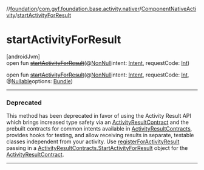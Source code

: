 //[foundation](../../../index.md)/[com.gyf.foundation.base.activity.nativer](../index.md)/[ComponentNativeActivity](index.md)/[startActivityForResult](start-activity-for-result.md)

# startActivityForResult

[androidJvm]\
open fun [~~startActivityForResult~~](start-activity-for-result.md)(@[NonNull](https://developer.android.com/reference/kotlin/androidx/annotation/NonNull.html)intent: [Intent](https://developer.android.com/reference/kotlin/android/content/Intent.html), requestCode: [Int](https://kotlinlang.org/api/core/kotlin-stdlib/kotlin/-int/index.html))

open fun [~~startActivityForResult~~](start-activity-for-result.md)(@[NonNull](https://developer.android.com/reference/kotlin/androidx/annotation/NonNull.html)intent: [Intent](https://developer.android.com/reference/kotlin/android/content/Intent.html), requestCode: [Int](https://kotlinlang.org/api/core/kotlin-stdlib/kotlin/-int/index.html), @[Nullable](https://developer.android.com/reference/kotlin/androidx/annotation/Nullable.html)options: [Bundle](https://developer.android.com/reference/kotlin/android/os/Bundle.html))

---

### Deprecated

This method has been deprecated in favor of using the Activity Result API which brings increased type safety via an [ActivityResultContract](https://developer.android.com/reference/kotlin/androidx/activity/result/contract/ActivityResultContract.html) and the prebuilt contracts for common intents available in [ActivityResultContracts](https://developer.android.com/reference/kotlin/androidx/activity/result/contract/ActivityResultContracts.html), provides hooks for testing, and allow receiving results in separate, testable classes independent from your activity. Use [registerForActivityResult](register-for-activity-result.md) passing in a [ActivityResultContracts.StartActivityForResult](https://developer.android.com/reference/kotlin/androidx/activity/result/contract/ActivityResultContracts.StartActivityForResult.html) object for the [ActivityResultContract](https://developer.android.com/reference/kotlin/androidx/activity/result/contract/ActivityResultContract.html).

---